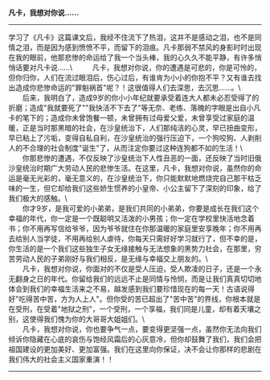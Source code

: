 **凡卡，我想对你说......**

  ------------------------------------------------------------------------------------------------------------------------------------------------------------------------------------------------------------------------------------------------------------------------------------------------------------------------------------------------------------------------------------------------------------------------------------------ ---
  学习了《凡卡》这篇课文后，我经不住流下了热泪，这并不是感动之泪，也不是同情之泪，而是因为感到愤愤不平，而留下的泪痕。凡卡那弱不禁风的身影时时出现在我的眼前，他那悲惨的命运给了我一个当头棒，我的心久久不能平静，有许多悄悄话要对凡卡说......\                                                                                                                                                                                               
  　　凡卡，我想对你说，你的遭遇是可悲的，你是可怜的，但你归你，人们在流过眼泪后，伤心过后，有谁肯为小小的你抱不平？又有谁去找出造成你悲惨命运的"罪魁祸首"呢？！这很值得人们去深思，去沉思......。\                                                                                                                                                                                                                                          
  　　后来，我明白了，造成9岁的你小小年纪就要承受着连大人都未必忍受得了的折磨；造成"我就要死了""我快活不下去了"等无奈、老练、落魄的字眼是出自小凡卡的笔下的；造成你未曾饱餐一顿，未曾拥有过母爱父爱，未曾享受过家庭的温暖，正是当时那黑暗的社会，在沙皇统治下，人们那纯洁的心灵，早已扭曲变形，早已粘上了污垢，变得自私自利，在沙皇统治的强行压迫下，一个狗咬狗、人剥削人的不合理的社会制度"诞生"了，从而注定你要过这种连狗都不如的生活！\   
  　　你那悲惨的遭遇，不仅反映了沙皇统治下人性丑恶的一面，还反映了当时旧俄沙皇统治时期广大劳动人民的悲惨生活。在这里，凡卡，我想对你说，虽然你的命运是毫无光彩的，毫无意义的，在沙皇统治下，你只能默默地燃烧完自己那干枯乏味的一生，但它却给我们这些娇生惯养的小皇帝、小公主留下了深刻的印象，给了我们极大的感触。\                                                                                                                          
  　　你才9岁，是我可爱的小弟弟，是我们共同的小弟弟，你要是成长在我们这个幸福的年代，你一定是一个既聪明又活泼的小男孩；你一定在学校里快活地念着书；你不用再写信给爷爷，因为爷爷就住在你那温暖的家庭里安享晚年；你不用再去给别人当学徒，不用再给别人虐待，你每天只需好好学习就行了，但不幸的是，你生活的是一个我们这些独生子女无缘接触与无法想象的黑势力社会，在那里，穷苦劳动人民的子弟刚好与我们相反，是无缘与幸福交上朋友的。\             
  　　凡卡，我想对你说，你面对的不仅是受人压迫，受人欺凌的日子，还是一个永无翻身之日的年代。你留给我们的远远不止是同情与怜悯，而是让我们真真切切地体会到我们的幸福生活来之不易，越发感到我们要珍惜现在的每一天！古语说得好"吃得苦中苦，方为人上人"。但你受的苦已超出了"苦中苦"的界线，你根本就是在受刑，在受着"地狱之刑"，一个受刑，一个享福，我们同是儿童，却有着天壤之别，这使得我们愧为你的大哥哥大姐姐们。\                              
  　　凡卡，我想对你说，你也要争气一点，要变得更坚强一点，虽然你无法向我们倾诉你隐藏在心底的哀伤与饱经风霜后的心灰意冷，但你却鼓舞了我们，我们会把祖国建设的更加美好、更加富强。我们在这里向你保证，决不会让你那样的悲剧在我们伟大的社会主义国家重演！！                                                                                                                                                                                     

  ------------------------------------------------------------------------------------------------------------------------------------------------------------------------------------------------------------------------------------------------------------------------------------------------------------------------------------------------------------------------------------------------------------------------------------------ ---
